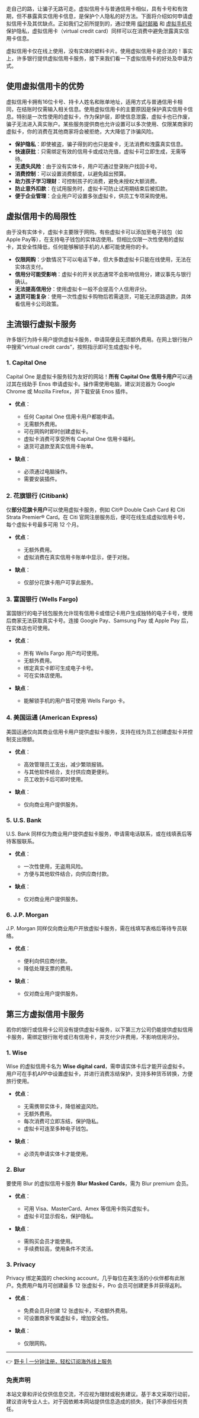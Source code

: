 走自己的路，让骗子无路可走。虚拟信用卡与普通信用卡相似，具有卡号和有效期，但不暴露真实信用卡信息，是保护个人隐私的好方法。下面将介绍如何申请虚拟信用卡及其优缺点。正如我们之前所提到的，通过使用 [临时邮箱](https://gonglue.us/disposable-email-address) 和 [虚拟手机号](https://gonglue.us/virtual-cell-phone-number) 保护隐私，虚拟信用卡（virtual credit card）同样可以在消费中避免泄露真实信用卡信息。

虚拟信用卡仅在线上使用，没有实体的塑料卡片。使用虚拟信用卡是合法的！事实上，许多银行提供虚拟信用卡服务，接下来我们看一下虚拟信用卡的好处及申请方式。

## 使用虚拟信用卡的优势

虚拟信用卡拥有16位卡号、持卡人姓名和账单地址，适用方式与普通信用卡相同，在结账时仅需输入相关信息。使用虚拟信用卡的主要原因是保护真实信用卡信息。特别是一次性使用的虚拟卡，作为保护层，即使信息泄露，虚拟卡也已作废，骗子无法进入真实账户。某些服务提供商也允许设置可以多次使用、仅限某商家的虚拟卡，你的消费在其他商家将会被拒绝，大大降低了诈骗风险。

- **保护隐私**：即使被盗，骗子得到的也只是废卡，无法消费和洩露真实信息。
- **快速获批**：只需绑定有效的信用卡或成功充值，虚拟卡可立即生成，无需等待。
- **无遗失风险**：由于没有实体卡，用户可通过登录账户找回卡号。
- **消费控制**：可以设置消费额度，以避免超出预算。
- **助力孩子学习理财**：可控制孩子的消费，避免未授权大额消费。
- **防止意外扣款**：在试用服务时，虚拟卡可防止试用期结束后被扣款。
- **便于企业管理**：企业用户可设置多张虚拟卡，供员工专项采购使用。

## 虚拟信用卡的局限性

由于没有实体卡，虚拟卡主要限于网购。有些虚拟卡可以添加至电子钱包（如Apple Pay等），在支持电子钱包的实体店使用。但相比仅限一次性使用的虚拟卡，其安全性降低，任何能够解锁手机的人都可能使用你的卡。

- **仅限网购**：少数情况下可以电话下单，但大多数虚拟卡只能在线使用，无法在实体店支付。
- **信用分可能受影响**：虚拟卡的开关状态通常不会影响信用分，建议事先与银行确认。
- **无法提高信用分**：使用虚拟卡一般不会提高个人信用评分。
- **退货可能复杂**：使用一次性虚拟卡购物后若需退货，可能无法原路退款，具体看信用卡公司政策。

## 主流银行虚拟卡服务

许多银行为持卡用户提供虚拟卡服务，申请简便且无须额外费用。在网上银行账户中搜索“virtual credit cards”，按照指示即可生成虚拟卡号。

### 1. Capital One

Capital One 是虚拟卡服务较为友好的网站！**所有 Capital One 信用卡用户**可以通过其在线助手 Enos 申请虚拟卡。操作需使用电脑，建议浏览器为 Google Chrome 或 Mozilla Firefox，并下载安装 Enos 插件。

- **优点**：
  - 任何 Capital One 信用卡用户都能申请。
  - 无需额外费用。
  - 可在网购时即时创建虚拟卡。
  - 虚拟卡消费可享受所有 Capital One 信用卡福利。
  - 退货可退款至真实信用卡账单。

- **缺点**：
  - 必须通过电脑操作。
  - 需要安装插件。

### 2. 花旗银行 (Citibank)

仅**部分花旗卡用户**可以使用虚拟卡服务，例如 Citi® Double Cash Card 和 Citi Strata Premier® Card。在 Citi 官网注册服务后，便可在线生成虚拟信用卡号，每个虚拟卡号最多可用 12 个月。

- **优点**：
  - 无额外费用。
  - 虚拟消费在真实信用卡账单中显示，便于对账。

- **缺点**：
  - 仅部分花旗卡用户可享此服务。

### 3. 富国银行 (Wells Fargo)

富国银行的电子钱包服务允许现有信用卡或借记卡用户生成独特的电子卡号，使用后商家无法获取真实卡号。连接 Google Pay、Samsung Pay 或 Apple Pay 后，在实体店也可使用。

- **优点**：
  - 所有 Wells Fargo 用户均可使用。
  - 无额外费用。
  - 绑定真实卡即可生成电子卡号。
  - 可在实体店使用。

- **缺点**：
  - 能解锁手机的用户皆可使用 Wells Fargo 卡。

### 4. 美国运通 (American Express)

美国运通仅向其商业信用卡用户提供虚拟卡服务，支持在线为员工创建虚拟卡并控制支出限额。

- **优点**：
  - 高效管理员工支出，减少繁琐报销。
  - 与其他软件结合，支付供应商更便利。
  - 员工收到卡后可即时使用。

- **缺点**：
  - 仅向商业用户提供服务。

### 5. U.S. Bank

U.S. Bank 同样仅为商业用户提供虚拟卡服务，申请需电话联系，或在线填表后等待客服联系。 

- **优点**：
  - 一次性使用，无盗用风险。
  - 方便与其他软件结合，向供应商付款。

- **缺点**：
  - 仅对商业用户提供服务。

### 6. J.P. Morgan

J.P. Morgan 同样仅向商业用户开放虚拟卡服务，需在线填写表格后等待专员联络。

- **优点**：
  - 便利向供应商付款。
  - 降低处理支票的费用。

- **缺点**：
  - 仅对商业用户提供服务。

## 第三方虚拟信用卡服务

若你的银行或信用卡公司没有提供虚拟卡服务，以下第三方公司仍能提供虚拟信用卡服务，需绑定银行账号或已有信用卡，并支付少许费用，不影响信用评分。

### 1. Wise

Wise 的虚拟信用卡名为 **Wise digital card**，需申请实体卡后才能开设虚拟卡。用户可在手机APP中设置虚拟卡，并进行消费冻结保护，支持多种货币转换，方便旅行使用。

- **优点**：
  - 无需携带实体卡，降低被盗风险。
  - 无额外费用。
  - 每次消费可立即冻结，保护隐私。
  - 虚拟卡可连至多种电子钱包。

- **缺点**：
  - 必须先申请实体卡才能使用。

### 2. Blur

要使用 Blur 的虚拟信用卡服务 **Blur Masked Cards**，需为 Blur premium 会员。

- **优点**：
  - 可用 Visa、MasterCard、Amex 等信用卡购买虚拟卡。
  - 虚拟卡可显示假名，保护隐私。

- **缺点**：
  - 需购买会员才能使用。
  - 手续费较高，使用条件不灵活。

### 3. Privacy

Privacy 绑定美国的 checking account，几乎每位在美生活的小伙伴都有此账户。免费用户每月可创建最多 12 张虚拟卡，Pro 会员可创建更多并获得返利。

- **优点**：
  - 免费会员月创建 12 张虚拟卡，不收额外费用。
  - 可设置商家专属虚拟卡，增加安全性。

- **缺点**：
  - 仅限网购。

---
👉 [野卡 | 一分钟注册，轻松订阅海外线上服务](https://bit.ly/bewildcard)

### 免责声明

本站文章和评论仅供信息交流，不应视为理财或税务建议。基于本文采取行动前，建议咨询专业人士。对于因依赖本网站提供信息造成的损失，我们不承担任何责任。